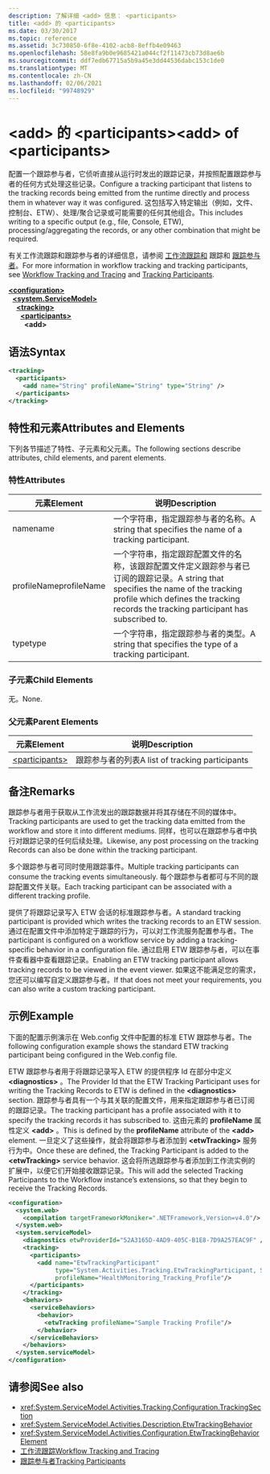 ```yaml
---
description: 了解详细 <add> 信息： <participants>
title: <add> 的 <participants>
ms.date: 03/30/2017
ms.topic: reference
ms.assetid: 3c730850-6f8e-4102-acb8-8effb4e09463
ms.openlocfilehash: 58e8fa9b0e9685421a044cf2f11473cb73d8ae6b
ms.sourcegitcommit: ddf7edb67715a5b9a45e3dd44536dabc153c1de0
ms.translationtype: MT
ms.contentlocale: zh-CN
ms.lasthandoff: 02/06/2021
ms.locfileid: "99748929"
---
```

# <a name="add-of-participants"></a><span data-ttu-id="dd9ff-103">\<add> 的 \<participants></span><span class="sxs-lookup"><span data-stu-id="dd9ff-103">\<add> of \<participants></span></span>

<span data-ttu-id="dd9ff-104">配置一个跟踪参与者，它侦听直接从运行时发出的跟踪记录，并按照配置跟踪参与者的任何方式处理这些记录。</span><span class="sxs-lookup"><span data-stu-id="dd9ff-104">Configure a tracking participant that listens to the tracking records being emitted from the runtime directly and process them in whatever way it was configured.</span></span> <span data-ttu-id="dd9ff-105">这包括写入特定输出（例如，文件、控制台、ETW）、处理/聚合记录或可能需要的任何其他组合。</span><span class="sxs-lookup"><span data-stu-id="dd9ff-105">This includes writing to a specific output (e.g., file, Console, ETW), processing/aggregating the records, or any other combination that might be required.</span></span>  
  
 <span data-ttu-id="dd9ff-106">有关工作流跟踪和跟踪参与者的详细信息，请参阅 [工作流跟踪和](../../../windows-workflow-foundation/workflow-tracking-and-tracing.md) 跟踪和 [跟踪参与者](../../../windows-workflow-foundation/tracking-participants.md)。</span><span class="sxs-lookup"><span data-stu-id="dd9ff-106">For more information in workflow tracking and tracking participants, see [Workflow Tracking and Tracing](../../../windows-workflow-foundation/workflow-tracking-and-tracing.md) and [Tracking Participants](../../../windows-workflow-foundation/tracking-participants.md).</span></span>  
  
[**\<configuration>**](../configuration-element.md)\
&nbsp;&nbsp;[**\<system.ServiceModel>**](system-servicemodel-of-workflow.md)\
&nbsp;&nbsp;&nbsp;&nbsp;[**\<tracking>**](tracking.md)\
&nbsp;&nbsp;&nbsp;&nbsp;&nbsp;&nbsp;[**\<participants>**](participants.md)\
&nbsp;&nbsp;&nbsp;&nbsp;&nbsp;&nbsp;&nbsp;&nbsp;**\<add>**  
  
## <a name="syntax"></a><span data-ttu-id="dd9ff-107">语法</span><span class="sxs-lookup"><span data-stu-id="dd9ff-107">Syntax</span></span>  
  
```xml
<tracking>
  <participants>
    <add name="String" profileName="String" type="String" />
  </participants>
</tracking>
```  
  
## <a name="attributes-and-elements"></a><span data-ttu-id="dd9ff-108">特性和元素</span><span class="sxs-lookup"><span data-stu-id="dd9ff-108">Attributes and Elements</span></span>  

 <span data-ttu-id="dd9ff-109">下列各节描述了特性、子元素和父元素。</span><span class="sxs-lookup"><span data-stu-id="dd9ff-109">The following sections describe attributes, child elements, and parent elements.</span></span>  
  
### <a name="attributes"></a><span data-ttu-id="dd9ff-110">特性</span><span class="sxs-lookup"><span data-stu-id="dd9ff-110">Attributes</span></span>  
  
|<span data-ttu-id="dd9ff-111">元素</span><span class="sxs-lookup"><span data-stu-id="dd9ff-111">Element</span></span>|<span data-ttu-id="dd9ff-112">说明</span><span class="sxs-lookup"><span data-stu-id="dd9ff-112">Description</span></span>|  
|-------------|-----------------|  
|<span data-ttu-id="dd9ff-113">name</span><span class="sxs-lookup"><span data-stu-id="dd9ff-113">name</span></span>|<span data-ttu-id="dd9ff-114">一个字符串，指定跟踪参与者的名称。</span><span class="sxs-lookup"><span data-stu-id="dd9ff-114">A string that specifies the name of a tracking participant.</span></span>|  
|<span data-ttu-id="dd9ff-115">profileName</span><span class="sxs-lookup"><span data-stu-id="dd9ff-115">profileName</span></span>|<span data-ttu-id="dd9ff-116">一个字符串，指定跟踪配置文件的名称，该跟踪配置文件定义跟踪参与者已订阅的跟踪记录。</span><span class="sxs-lookup"><span data-stu-id="dd9ff-116">A string that specifies the name of the tracking profile which defines the tracking records the tracking participant has subscribed to.</span></span>|  
|<span data-ttu-id="dd9ff-117">type</span><span class="sxs-lookup"><span data-stu-id="dd9ff-117">type</span></span>|<span data-ttu-id="dd9ff-118">一个字符串，指定跟踪参与者的类型。</span><span class="sxs-lookup"><span data-stu-id="dd9ff-118">A string that specifies the type of a tracking participant.</span></span>|  
  
### <a name="child-elements"></a><span data-ttu-id="dd9ff-119">子元素</span><span class="sxs-lookup"><span data-stu-id="dd9ff-119">Child Elements</span></span>  

 <span data-ttu-id="dd9ff-120">无。</span><span class="sxs-lookup"><span data-stu-id="dd9ff-120">None.</span></span>  
  
### <a name="parent-elements"></a><span data-ttu-id="dd9ff-121">父元素</span><span class="sxs-lookup"><span data-stu-id="dd9ff-121">Parent Elements</span></span>  
  
|<span data-ttu-id="dd9ff-122">元素</span><span class="sxs-lookup"><span data-stu-id="dd9ff-122">Element</span></span>|<span data-ttu-id="dd9ff-123">说明</span><span class="sxs-lookup"><span data-stu-id="dd9ff-123">Description</span></span>|  
|-------------|-----------------|  
|[\<participants>](participants.md)|<span data-ttu-id="dd9ff-124">跟踪参与者的列表</span><span class="sxs-lookup"><span data-stu-id="dd9ff-124">A list of tracking participants</span></span>|  
  
## <a name="remarks"></a><span data-ttu-id="dd9ff-125">备注</span><span class="sxs-lookup"><span data-stu-id="dd9ff-125">Remarks</span></span>  

 <span data-ttu-id="dd9ff-126">跟踪参与者用于获取从工作流发出的跟踪数据并将其存储在不同的媒体中。</span><span class="sxs-lookup"><span data-stu-id="dd9ff-126">Tracking participants are used to get the tracking data emitted from the workflow and store it into different mediums.</span></span> <span data-ttu-id="dd9ff-127">同样，也可以在跟踪参与者中执行对跟踪记录的任何后续处理。</span><span class="sxs-lookup"><span data-stu-id="dd9ff-127">Likewise, any post processing on the tracking Records can also be done within the tracking participant.</span></span>  
  
 <span data-ttu-id="dd9ff-128">多个跟踪参与者可同时使用跟踪事件。</span><span class="sxs-lookup"><span data-stu-id="dd9ff-128">Multiple tracking participants can consume the tracking events simultaneously.</span></span> <span data-ttu-id="dd9ff-129">每个跟踪参与者都可与不同的跟踪配置文件关联。</span><span class="sxs-lookup"><span data-stu-id="dd9ff-129">Each tracking participant can be associated with a different tracking profile.</span></span>  
  
 <span data-ttu-id="dd9ff-130">提供了将跟踪记录写入 ETW 会话的标准跟踪参与者。</span><span class="sxs-lookup"><span data-stu-id="dd9ff-130">A standard tracking participant is provided which writes the tracking records to an ETW session.</span></span> <span data-ttu-id="dd9ff-131">通过在配置文件中添加特定于跟踪的行为，可以对工作流服务配置参与者。</span><span class="sxs-lookup"><span data-stu-id="dd9ff-131">The participant is configured on a workflow service by adding a tracking-specific behavior in a configuration file.</span></span> <span data-ttu-id="dd9ff-132">通过启用 ETW 跟踪参与者，可以在事件查看器中查看跟踪记录。</span><span class="sxs-lookup"><span data-stu-id="dd9ff-132">Enabling an ETW tracking participant allows tracking records to be viewed in the event viewer.</span></span> <span data-ttu-id="dd9ff-133">如果这不能满足您的需求，您还可以编写自定义跟踪参与者。</span><span class="sxs-lookup"><span data-stu-id="dd9ff-133">If that does not meet your requirements, you can also write a custom tracking participant.</span></span>  
  
## <a name="example"></a><span data-ttu-id="dd9ff-134">示例</span><span class="sxs-lookup"><span data-stu-id="dd9ff-134">Example</span></span>  

 <span data-ttu-id="dd9ff-135">下面的配置示例演示在 Web.config 文件中配置的标准 ETW 跟踪参与者。</span><span class="sxs-lookup"><span data-stu-id="dd9ff-135">The following configuration example shows the standard ETW tracking participant being configured in the Web.config file.</span></span>  
  
 <span data-ttu-id="dd9ff-136">ETW 跟踪参与者用于将跟踪记录写入 ETW 的提供程序 Id 在部分中定义 **\<diagnostics>** 。</span><span class="sxs-lookup"><span data-stu-id="dd9ff-136">The Provider Id that the ETW Tracking Participant uses for writing the Tracking Records to ETW is defined in the **\<diagnostics>** section.</span></span> <span data-ttu-id="dd9ff-137">跟踪参与者具有一个与其关联的配置文件，用来指定跟踪参与者已订阅的跟踪记录。</span><span class="sxs-lookup"><span data-stu-id="dd9ff-137">The tracking participant has a profile associated with it to specify the tracking records it has subscribed to.</span></span> <span data-ttu-id="dd9ff-138">这由元素的 **profileName** 属性定义 **\<add>** 。</span><span class="sxs-lookup"><span data-stu-id="dd9ff-138">This is defined by the **profileName** attribute of the **\<add>** element.</span></span> <span data-ttu-id="dd9ff-139">一旦定义了这些操作，就会将跟踪参与者添加到 **\<etwTracking>** 服务行为中。</span><span class="sxs-lookup"><span data-stu-id="dd9ff-139">Once these are defined, the Tracking Participant is added to the **\<etwTracking>** service behavior.</span></span> <span data-ttu-id="dd9ff-140">这会将所选跟踪参与者添加到工作流实例的扩展中，以便它们开始接收跟踪记录。</span><span class="sxs-lookup"><span data-stu-id="dd9ff-140">This will add the selected Tracking Participants to the Workflow instance’s extensions, so that they begin to receive the Tracking Records.</span></span>  
  
```xml  
<configuration>
  <system.web>
    <compilation targetFrameworkMoniker=".NETFramework,Version=v4.0"/>
  </system.web>
  <system.serviceModel>
    <diagnostics etwProviderId="52A3165D-4AD9-405C-B1E8-7D9A257EAC9F" />
    <tracking>
      <participants>
        <add name="EtwTrackingParticipant"
             type="System.Activities.Tracking.EtwTrackingParticipant, System.Activities, Version=4.0.0.0, Culture=neutral, PublicKeyToken=31bf3856ad364e35"
             profileName="HealthMonitoring_Tracking_Profile"/>
      </participants>
    </tracking>
    <behaviors>
      <serviceBehaviors>
        <behavior>
          <etwTracking profileName="Sample Tracking Profile"/>  
        </behavior>
      </serviceBehaviors>
    </behaviors>
  </system.serviceModel>
</configuration>  
```  
  
## <a name="see-also"></a><span data-ttu-id="dd9ff-141">请参阅</span><span class="sxs-lookup"><span data-stu-id="dd9ff-141">See also</span></span>

- <xref:System.ServiceModel.Activities.Tracking.Configuration.TrackingSection>
- <xref:System.ServiceModel.Activities.Description.EtwTrackingBehavior>
- <xref:System.ServiceModel.Activities.Configuration.EtwTrackingBehaviorElement>
- [<span data-ttu-id="dd9ff-142">工作流跟踪</span><span class="sxs-lookup"><span data-stu-id="dd9ff-142">Workflow Tracking and Tracing</span></span>](../../../windows-workflow-foundation/workflow-tracking-and-tracing.md)
- [<span data-ttu-id="dd9ff-143">跟踪参与者</span><span class="sxs-lookup"><span data-stu-id="dd9ff-143">Tracking Participants</span></span>](../../../windows-workflow-foundation/tracking-participants.md)
